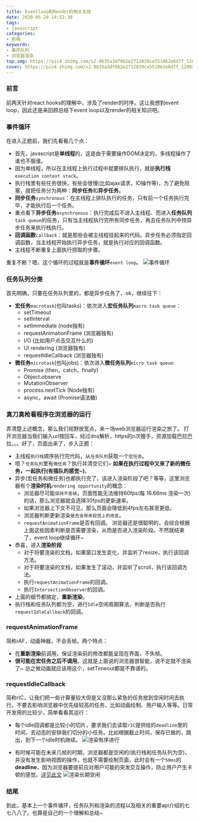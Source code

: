 ```yaml
---
title: Eventloop和Render的相关总结
date: 2020-05-28 14:52:30
tags:
- javascript
categories:
- 前端
keywords:
- 事件队列
- 浏览器渲染
top_img: https://pic4.zhimg.com/v2-0b35a3df0b2e2712839ce551062e6d7f_1200x500.jpg
cover: https://pic4.zhimg.com/v2-0b35a3df0b2e2712839ce551062e6d7f_1200x500.jpg
---
```


### 前言
前两天针对react hooks的理解中，涉及了render的时序。这让我想到event loop，因此还是来回顾总结下event loop以及render的相关知识吧。

### 事件循环
在进入正题前，我们先看看几个点：
+ 首先，javascript是**单线程**的，这是由于需要操作DOM决定的，多线程操作了谁也不服谁。
+ 因为单线程，所以在主线程上执行过程中就要排队执行，就是**执行栈**`execution context stack`。
+ 执行栈里有些任务很快，有些会很慢(比如ajax请求，IO操作等)，为了避免阻塞，就把任务分为两种：**同步任务**和**异步任务**。
+ **同步任务**`synchronous`：在主线程上排队执行的任务，只有前一个任务执行完毕，才能执行后一个任务。
+ 重点看下**异步任务**`asynchronous`：执行完成后不进入主线程、而进入**任务队列**`task queue`的任务，只有当主线程执行完所有同步任务，再去任务队列中捞异步任务来执行栈执行。
+ **回调函数**`callback`：就是那些会被主线程挂起来的代码。异步任务必须指定回调函数，当主线程开始执行异步任务，就是执行对应的回调函数。
+ 主线程不断重复上面执行捞取的步骤。

重复不断？嗯，这个循环的过程就是**事件循环**`event loop`。
![事件循环](/img/post/event-loop.jpeg)

### 任务队列分类
首先明确，只要在任务队列里的，都是异步任务了，ok，继续往下：
+ **宏任务**`macrotask`(也叫tasks)：依次进入**宏任务队列**`macro task queue`：
  + setTimeout
  + setInterval
  + setImmediate (node独有)
  + requestAnimationFrame (浏览器独有)
  + I/O (比如用户点击交互什么的)
  + UI rendering (浏览器独有)
  + requestIdleCallback (浏览器独有)
+ **微任务**`microtask`(也叫jobs)：依次进入**微任务队列**`micro task queue`:
  + Promise (then，catch，finally)
  + Object.observe
  + MutationObserver
  + process.nextTick (Node独有)
  + async，await (Promise语法糖)

### 真刀真枪看程序在浏览器的运行
弄清楚上述概念，那么我们视野放宽点，来一场web浏览器运行渲染之旅了。
打开浏览器当我们输入url按回车，经过dns解析，https的n次握手，资源加载巴拉巴拉。。。好了，页面出来了，步入正题：
+ 主线程`执行栈`顺序执行完代码，从`任务队列`获取一个`宏任务`。
+ 唔？`任务队列`里有`微任务`？执行并清空它们~ **如果在执行过程中又来了新的微任务，一起执行(有插队的感觉~)**。
+ 异步(宏任务和微任务)也都执行完了，该进入渲染阶段了吧？等等，这里浏览器有个**渲染时机**`rendering opportunity`的概念：
  + 浏览器尽可能`保持不丢帧`，页面性能无法维持60fps(每 16.66ms 渲染一次)的话，那么浏览器就会选择30fps的更新速率。
  + 如果浏览器上下文不可见，那么页面会降低到4fps左右甚至更低。
  + 浏览器判断更新渲染`是否会带来视觉上的改变`。
  + `requestAnimationFrame`是否有回调。
  浏览器还是很聪明的，会综合根据上面这些因素判断是否需要渲染，从而是否进入渲染阶段。不然就结束了，event loop继续循环~
+ 恭喜，进入**渲染阶段**
  + 对于将要渲染的文档，如果窗口发生变化，并监听了resize，执行该回调方法。
  + 对于将要渲染的文档，如果发生了滚动，并监听了scroll，执行该回调方法。
  + 执行`requestAnimationFrame`的回调。
  + 执行`IntersectionObserver`的回调。
+ 上面的细节都搞定，**重新渲染**。
+ 执行栈和任务队列都为空，进行`Idle`空闲周期算法，判断是否执行`requestIdleCallback`的回调。

### requestAnimationFrame
简称rAF，动画神器，不会丢帧。两个特点：
+ 在**重新渲染**前调用，保证渲染前的修改都能呈现在界面，不失帧。
+ **很可能在宏任务之后不调用**。这就是上面说的浏览器很智能，说不定就不渲染了~
总之做动画就应该用这个，setTimeout都是不靠谱的。

### requestIdleCallback
简称rIC，让我们把一些计算量较大但是又没那么紧急的任务放到空闲时间去执行。不要去影响浏览器中优先级较高的任务，比如动画绘制、用户输入等等。日常开发用的比较少，简单看看其运行：
+ 每个idle回调都是比较小的切片，要求我们去读取`rIC`提供给的`deadline`里的时间，去动态的安排我们切分的小任务。比如根据截止时间，保存已做的，跳出，到下一个idle时机继续。
  ![渲染有序进行](/img/post/rIC-1.png)

+ 有时候可能在未来几帧的时期，浏览器都是空闲的(执行栈和任务队列为空)，并没有发生影响视图的操作，也就不需要绘制页面，此时会有一个`50ms`的**deadline**，因为浏览器要提前应对用户可能的突发交互操作，防止用户产生卡顿的感觉。[详见此文](https://developer.mozilla.org/zh-CN/docs/Web/API/Background_Tasks_API)
![渲染长期空闲](/img/post/rIC-2.png)

### 结尾
到此，基本上一个事件循环，任务队列和渲染的流程以及相关的重要api介绍的七七八八了。也算是自己的一个理解和总结~